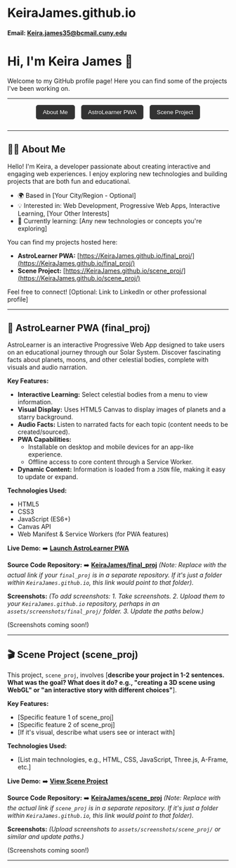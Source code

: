 # KeiraJames.github.io
#### Email: Keira.james35@bcmail.cuny.edu
# Hi, I'm Keira James 👋

Welcome to my GitHub profile page! Here you can find some of the projects I've been working on.

---

<!-- Tab Navigation -->
<div id="project-tabs" align="center" style="margin-bottom: 25px;">
  <a href="#about-me" style="text-decoration: none; margin: 0 5px;"><button style="padding: 8px 15px; cursor: pointer; border: 1px solid #555; background-color: #333; color: white; border-radius: 5px;">About Me</button></a>
  <a href="#astro-learner" style="text-decoration: none; margin: 0 5px;"><button style="padding: 8px 15px; cursor: pointer; border: 1px solid #555; background-color: #333; color: white; border-radius: 5px;">AstroLearner PWA</button></a>
  <a href="#scene-project" style="text-decoration: none; margin: 0 5px;"><button style="padding: 8px 15px; cursor: pointer; border: 1px solid #555; background-color: #333; color: white; border-radius: 5px;">Scene Project</button></a>
  <!-- Add more buttons here for other projects, following the same pattern -->
</div>

---

<!-- Tab Content Sections -->

<!-- ABOUT ME / HOME SECTION -->
<div id="about-me">

## 👩‍💻 About Me

Hello! I'm Keira, a developer passionate about creating interactive and engaging web experiences. I enjoy exploring new technologies and building projects that are both fun and educational.

*   🌍 Based in [Your City/Region - Optional]
*   💡 Interested in: Web Development, Progressive Web Apps, Interactive Learning, [Your Other Interests]
*   🌱 Currently learning: [Any new technologies or concepts you're exploring]

You can find my projects hosted here:
*   **AstroLearner PWA:** [https://KeiraJames.github.io/final_proj/](https://KeiraJames.github.io/final_proj/)
*   **Scene Project:** [https://KeiraJames.github.io/scene_proj/](https://KeiraJames.github.io/scene_proj/)

Feel free to connect! [Optional: Link to LinkedIn or other professional profile]

</div>

---

<!-- ASTROLEARNER PWA (final_proj) SECTION -->
<div id="astro-learner">

## 🚀 AstroLearner PWA (final_proj)

AstroLearner is an interactive Progressive Web App designed to take users on an educational journey through our Solar System. Discover fascinating facts about planets, moons, and other celestial bodies, complete with visuals and audio narration.

**Key Features:**
*   **Interactive Learning:** Select celestial bodies from a menu to view information.
*   **Visual Display:** Uses HTML5 Canvas to display images of planets and a starry background.
*   **Audio Facts:** Listen to narrated facts for each topic (content needs to be created/sourced).
*   **PWA Capabilities:**
    *   Installable on desktop and mobile devices for an app-like experience.
    *   Offline access to core content through a Service Worker.
*   **Dynamic Content:** Information is loaded from a `JSON` file, making it easy to update or expand.

**Technologies Used:**
*   HTML5
*   CSS3
*   JavaScript (ES6+)
*   Canvas API
*   Web Manifest & Service Workers (for PWA features)

**Live Demo:**
➡️ [**Launch AstroLearner PWA**](https://KeiraJames.github.io/final_proj/)

**Source Code Repository:**
➡️ [**KeiraJames/final_proj**](https://github.com/KeiraJames/final_proj)
*(Note: Replace with the actual link if your `final_proj` is in a separate repository. If it's just a folder within `KeiraJames.github.io`, this link would point to that folder).*

**Screenshots:**
*(To add screenshots: 1. Take screenshots. 2. Upload them to your `KeiraJames.github.io` repository, perhaps in an `assets/screenshots/final_proj/` folder. 3. Update the paths below.)*
<!-- 
![AstroLearner Main Screen](assets/screenshots/final_proj/astro_main.png)
![AstroLearner Planet View](assets/screenshots/final_proj/astro_planet.png) 
-->
(Screenshots coming soon!)

</div>

---

<!-- SCENE PROJECT (scene_proj) SECTION -->
<div id="scene-project">

## 🎬 Scene Project (scene_proj)

This project, `scene_proj`, involves [**describe your project in 1-2 sentences. What was the goal? What does it do? e.g., "creating a 3D scene using WebGL" or "an interactive story with different choices"**].

**Key Features:**
*   [Specific feature 1 of scene_proj]
*   [Specific feature 2 of scene_proj]
*   [If it's visual, describe what users see or interact with]

**Technologies Used:**
*   [List main technologies, e.g., HTML, CSS, JavaScript, Three.js, A-Frame, etc.]

**Live Demo:**
➡️ [**View Scene Project**](https://KeiraJames.github.io/scene_proj/)

**Source Code Repository:**
➡️ [**KeiraJames/scene_proj**](https://github.com/KeiraJames/scene_proj)
*(Note: Replace with the actual link if `scene_proj` is in a separate repository. If it's just a folder within `KeiraJames.github.io`, this link would point to that folder).*

**Screenshots:**
*(Upload screenshots to `assets/screenshots/scene_proj/` or similar and update paths.)*
<!-- 
![Scene Project View 1](assets/screenshots/scene_proj/scene_view1.png)
-->
(Screenshots coming soon!)

</div>

---

<!-- Add more project sections here by copying the structure of one of the project sections above -->
<!-- Make sure each project section div has a unique id (e.g., id="my-other-project") -->
<!-- And the corresponding button in the #project-tabs div has an href pointing to that id (e.g., href="#my-other-project") -->
